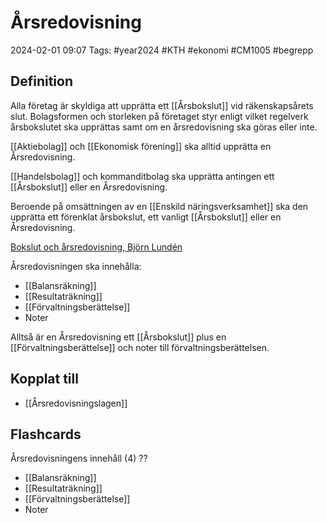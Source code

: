 # Årsredovisning

2024-02-01 09:07
Tags: #year2024 #KTH #ekonomi #CM1005 #begrepp

## Definition

Alla företag är skyldiga att upprätta ett [[Årsbokslut]] vid räkenskapsårets slut. Bolagsformen och storleken på företaget styr enligt vilket regelverk årsbokslutet ska upprättas samt om en årsredovisning ska göras eller inte.

[[Aktiebolag]] och [[Ekonomisk förening]] ska alltid upprätta en Årsredovisning.

[[Handelsbolag]] och kommanditbolag ska upprätta antingen ett [[Årsbokslut]] eller en Årsredovisning.

Beroende på omsättningen av en [[Enskild näringsverksamhet]] ska den upprätta ett förenklat årsbokslut, ett vanligt [[Årsbokslut]] eller en Årsredovisning.

[Bokslut och årsredovisning, Björn Lundén](https://www.bjornlunden.se/f%C3%B6retagskunskap/bokslut--%C3%A5rsredovisning/s%C3%A5-g%C3%B6r-du-bokslut-och-%C3%A5rsredovisning__8611)

Årsredovisningen ska innehålla:

- [[Balansräkning]]
- [[Resultaträkning]]
- [[Förvaltningsberättelse]]
- Noter

Alltså är en Årsredovisning ett [[Årsbokslut]] plus en [[Förvaltningsberättelse]] och noter till förvaltningsberättelsen.

## Kopplat till

- [[Årsredovisningslagen]]

## Flashcards

Årsredovisningens innehåll (4)
??
- [[Balansräkning]]
- [[Resultaträkning]]
- [[Förvaltningsberättelse]]
- Noter
<!--SR:!2024-02-21,14,292!2024-02-20,14,290-->
